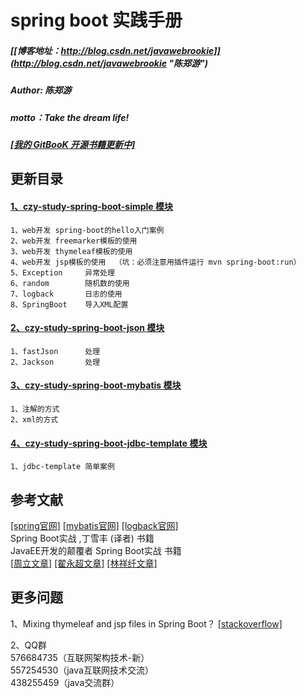 # spring boot 实践手册
##### [[博客地址：http://blog.csdn.net/javawebrookie]](http://blog.csdn.net/javawebrookie "陈郑游")         
##### Author: 陈郑游
##### motto：Take the dream life!
#####  [[我的 GitBooK 开源书籍更新中]](https://www.gitbook.com/@chenzhengyou "GitBooK 开源书籍更新中")


## 更新目录


#### [1、czy-study-spring-boot-simple 模块](https://github.com/AndyCZY/czy-study-spring-boot/tree/master/czy-study-spring-boot-simple)
    1、web开发 spring-boot的hello入门案例     
    2、web开发 freemarker模板的使用   
    3、web开发 thymeleaf模板的使用    
    4、web开发 jsp模板的使用  （坑：必须注意用插件运行 mvn spring-boot:run）
    5、Exception     异常处理
    6、random        随机数的使用
    7、logback       日志的使用
    8、SpringBoot    导入XML配置
    
    
    
#### [2、czy-study-spring-boot-json 模块]()
    1、fastJson      处理
    2、Jackson       处理


#### [3、czy-study-spring-boot-mybatis 模块](https://github.com/AndyCZY/czy-study-spring-boot/tree/master/czy-study-spring-boot-mybatis)
    1、注解的方式
    2、xml的方式


#### [4、czy-study-spring-boot-jdbc-template 模块](https://github.com/AndyCZY/czy-study-spring-boot/tree/master/czy-study-spring-boot-jdbc-template)
    1、jdbc-template 简单案例



## 参考文献
[[spring官网]](https://github.com/spring-projects/spring-boot  )
[[mybatis官网]](https://github.com/mybatis/spring-boot-starter)
[[logback官网]](https://logback.qos.ch/ "logback官网")      
Spring Boot实战 ,丁雪丰 (译者)  书籍    
JavaEE开发的颠覆者 Spring Boot实战  书籍      
[[周立文章]](http://git.oschina.net/it-much)
[[翟永超文章]](http://git.oschina.net/zhou666/spring-cloud-7simple)
[[林祥纤文章]](http://my.csdn.net/linxingliang)  



## 更多问题
1、Mixing thymeleaf and jsp files in Spring Boot？
[[stackoverflow]](https://stackoverflow.com/questions/31985798/mixing-thymeleaf-and-jsp-files-in-spring-boot/43818962#43818962 "stackoverflow")         

2、QQ群   
    576684735（互联网架构技术-新）    
    557254530（java互联网技术交流）  
    438255459（java交流群）

















